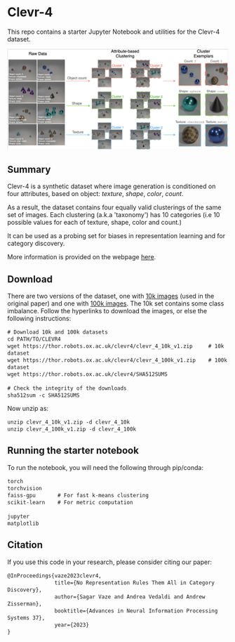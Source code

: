 # Clevr-4
This repo contains a starter Jupyter Notebook and utilities for the Clevr-4 dataset.

![image](assets/dataset.png)

## Summary

Clevr-4 is a synthetic dataset where image generation is conditioned on four attributes, based on object: *texture*, *shape*, *color*, *count*.

As a result, the dataset contains four equally valid clusterings of the same set of images. Each clustering (a.k.a 'taxonomy') has 10 categories (i.e 10 possible values for each of texture, shape, color and count.)

It can be used as a probing set for biases in representation learning and for category discovery.

More information is provided on the webpage [here](https://www.robots.ox.ac.uk/~vgg/data/clevr4/).

## Download

There are two versions of the dataset, one with [10k images](https://thor.robots.ox.ac.uk/clevr4/clevr_4_10k_v1.zip) (used in the original paper) and one with [100k images](https://thor.robots.ox.ac.uk/clevr4/clevr_4_109k_v1.zip). The 10k set contains some class imbalance. Follow the hyperlinks to download the images, or else the following instructions:

```
# Download 10k and 100k datasets
cd PATH/TO/CLEVR4
wget https://thor.robots.ox.ac.uk/clevr4/clevr_4_10k_v1.zip     # 10k dataset
wget https://thor.robots.ox.ac.uk/clevr4/clevr_4_100k_v1.zip    # 100k dataset
wget https://thor.robots.ox.ac.uk/clevr4/SHA512SUMS

# Check the integrity of the downloads
sha512sum -c SHA512SUMS
```

Now unzip as:

```
unzip clevr_4_10k_v1.zip -d clevr_4_10k
unzip clevr_4_100k_v1.zip -d clevr_4_100k
```

## Running the starter notebook

To run the notebook, you will need the following through pip/conda:

```
torch
torchvision
faiss-gpu       # For fast k-means clustering
scikit-learn    # For metric computation

jupyter
matplotlib
```



## Citation

If you use this code in your research, please consider citing our paper:
```
@InProceedings{vaze2023clevr4,
               title={No Representation Rules Them All in Category Discovery},
               author={Sagar Vaze and Andrea Vedaldi and Andrew Zisserman},
               booktitle={Advances in Neural Information Processing Systems 37},
               year={2023}
}
```

